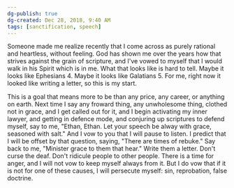 ```yaml
---
dg-publish: true
dg-created: Dec 28, 2018, 9:40 AM
tags: [sanctification, speech]
---
```


Someone made me realize recently that I come across as purely rational and heartless, without feeling. God has shown me over the years how that strives against the grain of scripture, and I've vowed to myself that I would walk in his Spirit which is in me. What that looks like is hard to tell. Maybe it looks like Ephesians 4. Maybe it looks like Galatians 5. For me, right now it looked like writing a letter, so this is my start.

This is a goal that means more to be than any price, any career, or anything on earth. Next time I say any froward thing, any unwholesome thing, clothed not in grace, and I get called out for it, and I begin activating my inner lawyer, and getting in defence mode, and conjuring up scriptures to defend myself, say to me, "Ethan, Ethan. Let your speech be alway with grace, seasoned with salt." And I vow to you that I will pause to listen. I predict that I will be offset by that question, saying, "There are times of rebuke." Say back to me, "Minister grace to them that hear." Write them a letter. Don't curse the deaf. Don't ridicule people to other people. There is a time for anger, and I will not vow to keep myself always from it. But I do vow that if it is not for one of these causes, I will persecute myself: sin, reprobation, false doctrine.